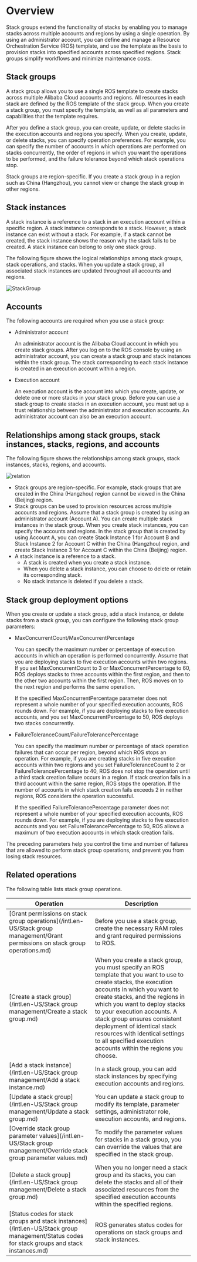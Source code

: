 # Overview

Stack groups extend the functionality of stacks by enabling you to manage stacks across multiple accounts and regions by using a single operation. By using an administrator account, you can define and manage a Resource Orchestration Service \(ROS\) template, and use the template as the basis to provision stacks into specified accounts across specified regions. Stack groups simplify workflows and minimize maintenance costs.

## Stack groups

A stack group allows you to use a single ROS template to create stacks across multiple Alibaba Cloud accounts and regions. All resources in each stack are defined by the ROS template of the stack group. When you create a stack group, you must specify the template, as well as all parameters and capabilities that the template requires.

After you define a stack group, you can create, update, or delete stacks in the execution accounts and regions you specify. When you create, update, or delete stacks, you can specify operation preferences. For example, you can specify the number of accounts in which operations are performed on stacks concurrently, the order of regions in which you want the operations to be performed, and the failure tolerance beyond which stack operations stop.

Stack groups are region-specific. If you create a stack group in a region such as China \(Hangzhou\), you cannot view or change the stack group in other regions.

## Stack instances

A stack instance is a reference to a stack in an execution account within a specific region. A stack instance corresponds to a stack. However, a stack instance can exist without a stack. For example, if a stack cannot be created, the stack instance shows the reason why the stack fails to be created. A stack instance can belong to only one stack group.

The following figure shows the logical relationships among stack groups, stack operations, and stacks. When you update a stack group, all associated stack instances are updated throughout all accounts and regions.

![StackGroup](https://static-aliyun-doc.oss-cn-hangzhou.aliyuncs.com/assets/img/en-US/4864177951/p142256.png)

## Accounts

The following accounts are required when you use a stack group:

-   Administrator account

    An administrator account is the Alibaba Cloud account in which you create stack groups. After you log on to the ROS console by using an administrator account, you can create a stack group and stack instances within the stack group. The stack corresponding to each stack instance is created in an execution account within a region.

-   Execution account

    An execution account is the account into which you create, update, or delete one or more stacks in your stack group. Before you can use a stack group to create stacks in an execution account, you must set up a trust relationship between the administrator and execution accounts. An administrator account can also be an execution account.


## Relationships among stack groups, stack instances, stacks, regions, and accounts

The following figure shows the relationships among stack groups, stack instances, stacks, regions, and accounts.

![relation](https://static-aliyun-doc.oss-cn-hangzhou.aliyuncs.com/assets/img/en-US/4864177951/p142258.png)

-   Stack groups are region-specific. For example, stack groups that are created in the China \(Hangzhou\) region cannot be viewed in the China \(Beijing\) region.
-   Stack groups can be used to provision resources across multiple accounts and regions. Assume that a stack group is created by using an administrator account \(Account A\). You can create multiple stack instances in the stack group. When you create stack instances, you can specify the accounts and regions. In the stack group that is created by using Account A, you can create Stack Instance 1 for Account B and Stack Instance 2 for Account C within the China \(Hangzhou\) region, and create Stack Instance 3 for Account C within the China \(Beijing\) region.
-   A stack instance is a reference to a stack.
    -   A stack is created when you create a stack instance.
    -   When you delete a stack instance, you can choose to delete or retain its corresponding stack.
    -   No stack instance is deleted if you delete a stack.

## Stack group deployment options

When you create or update a stack group, add a stack instance, or delete stacks from a stack group, you can configure the following stack group parameters:

-   MaxConcurrentCount/MaxConcurrentPercentage

    You can specify the maximum number or percentage of execution accounts in which an operation is performed concurrently. Assume that you are deploying stacks to five execution accounts within two regions. If you set MaxConcurrentCount to 3 or MaxConcurrentPercentage to 60, ROS deploys stacks to three accounts within the first region, and then to the other two accounts within the first region. Then, ROS moves on to the next region and performs the same operation.

    If the specified MaxConcurrentPercentage parameter does not represent a whole number of your specified execution accounts, ROS rounds down. For example, if you are deploying stacks to five execution accounts, and you set MaxConcurrentPercentage to 50, ROS deploys two stacks concurrently.

-   FailureToleranceCount/FailureTolerancePercentage

    You can specify the maximum number or percentage of stack operation failures that can occur per region, beyond which ROS stops an operation. For example, if you are creating stacks in five execution accounts within two regions and you set FailureToleranceCount to 2 or FailureTolerancePercentage to 40, ROS does not stop the operation until a third stack creation failure occurs in a region. If stack creation fails in a third account within the same region, ROS stops the operation. If the number of accounts in which stack creation fails exceeds 2 in neither regions, ROS considers the operation successful.

    If the specified FailureTolerancePercentage parameter does not represent a whole number of your specified execution accounts, ROS rounds down. For example, if you are deploying stacks to five execution accounts and you set FailureTolerancePercentage to 50, ROS allows a maximum of two execution accounts in which stack creation fails.


The preceding parameters help you control the time and number of failures that are allowed to perform stack group operations, and prevent you from losing stack resources.

## Related operations

The following table lists stack group operations.

|Operation|Description|
|---------|-----------|
|[Grant permissions on stack group operations](/intl.en-US/Stack group management/Grant permissions on stack group operations.md)|Before you use a stack group, create the necessary RAM roles and grant required permissions to ROS.|
|[Create a stack group](/intl.en-US/Stack group management/Create a stack group.md)|When you create a stack group, you must specify an ROS template that you want to use to create stacks, the execution accounts in which you want to create stacks, and the regions in which you want to deploy stacks to your execution accounts. A stack group ensures consistent deployment of identical stack resources with identical settings to all specified execution accounts within the regions you choose.|
|[Add a stack instance](/intl.en-US/Stack group management/Add a stack instance.md)|In a stack group, you can add stack instances by specifying execution accounts and regions.|
|[Update a stack group](/intl.en-US/Stack group management/Update a stack group.md)|You can update a stack group to modify its template, parameter settings, administrator role, execution accounts, and regions.|
|[Override stack group parameter values](/intl.en-US/Stack group management/Override stack group parameter values.md)|To modify the parameter values for stacks in a stack group, you can override the values that are specified in the stack group.|
|[Delete a stack group](/intl.en-US/Stack group management/Delete a stack group.md)|When you no longer need a stack group and its stacks, you can delete the stacks and all of their associated resources from the specified execution accounts within the specified regions.|
|[Status codes for stack groups and stack instances](/intl.en-US/Stack group management/Status codes for stack groups and stack instances.md)|ROS generates status codes for operations on stack groups and stack instances.|

